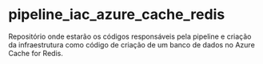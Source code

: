# pipeline_iac_azure_cache_redis
Repositório onde estarão os códigos responsáveis pela pipeline e criação da infraestrutura como código de criação de um banco de dados no Azure Cache for Redis.
